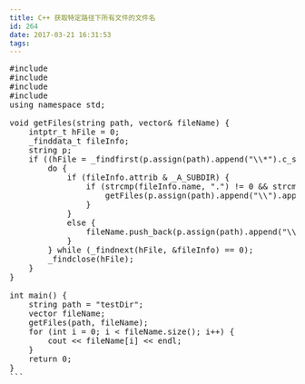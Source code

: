 ```yaml
---
title: C++ 获取特定路径下所有文件的文件名
id: 264
date: 2017-03-21 16:31:53
tags:
---
```


<pre class="lang:default decode:true  ">#include <iostream>
#include <io.h>
#include <string>
#include <vector>
using namespace std;

void getFiles(string path, vector<string>&amp; fileName) {
    intptr_t hFile = 0;
    _finddata_t fileInfo;
    string p;
    if ((hFile = _findfirst(p.assign(path).append("\\*").c_str(), &amp;fileInfo)) != -1) {
        do {
            if (fileInfo.attrib &amp; _A_SUBDIR) {
                if (strcmp(fileInfo.name, ".") != 0 &amp;&amp; strcmp(fileInfo.name, "..") != 0) {
                    getFiles(p.assign(path).append("\\").append(fileInfo.name), fileName);
                }
            }
            else {
                fileName.push_back(p.assign(path).append("\\").append(fileInfo.name));
            }
        } while (_findnext(hFile, &amp;fileInfo) == 0);
        _findclose(hFile);
    }
}

int main() {
    string path = "testDir";
    vector<string> fileName;
    getFiles(path, fileName);
    for (int i = 0; i &lt; fileName.size(); i++) {
        cout &lt;&lt; fileName[i] &lt;&lt; endl;
    }
    return 0;
}
```

&nbsp;